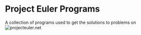 # Project Euler Programs
A collection of programs used to get the solutions to problems on ![projecteuler.net](https:www.//projecteuler.net)

